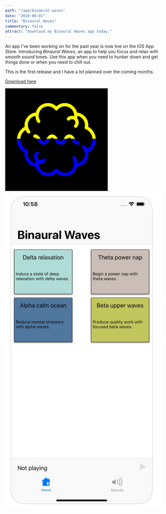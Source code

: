 ```yaml
---
path: "/app/binaural-waves"
date: "2019-08-01"
title: "Binaural Waves"
commentary: false
attract: "Download my Binaural Waves app today."
---
```

An app I've been working on for the past year is now live on the iOS App Store.
Introducing *Binaural Waves*, an app to help you focus and relax with smooth
sound tones.  Use this app when you need to hunker down and get things done or
when you need to chill out.

This is the first release and I have a lot planned over the coming months.

[Download here](https://apps.apple.com/us/app/binaural-waves/id1459988902)

![](./images/binaural-waves-icon.png)
![](./images/binaural-waves-app-screenshot.png)

